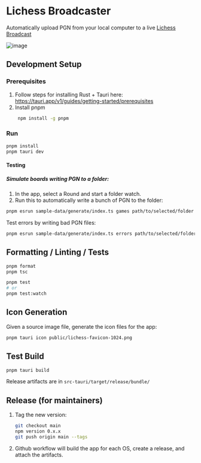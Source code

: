 # Lichess Broadcaster

Automatically upload PGN from your local computer to a live [Lichess Broadcast](https://lichess.org/broadcast)

![image](https://github.com/fitztrev/broadcaster/assets/271432/bd38ec06-cbaa-4b6b-8d50-a01cff2e313b)

## Development Setup

### Prerequisites

1. Follow steps for installing Rust + Tauri here: https://tauri.app/v1/guides/getting-started/prerequisites
2. Install pnpm
   ```bash
    npm install -g pnpm
   ```

### Run

```bash
pnpm install
pnpm tauri dev
```

#### Testing

##### Simulate boards writing PGN to a folder:

1. In the app, select a Round and start a folder watch.
2. Run this to automatically write a bunch of PGN to the folder:

```bash
pnpm esrun sample-data/generate/index.ts games path/to/selected/folder
```

Test errors by writing bad PGN files:

```bash
pnpm esrun sample-data/generate/index.ts errors path/to/selected/folder
```

## Formatting / Linting / Tests

```bash
pnpm format
pnpm tsc

pnpm test
# or
pnpm test:watch
```

## Icon Generation

Given a source image file, generate the icon files for the app:

```bash
pnpm tauri icon public/lichess-favicon-1024.png
```

## Test Build

```bash
pnpm tauri build
```

Release artifacts are in `src-tauri/target/release/bundle/`

## Release (for maintainers)

1. Tag the new version:

   ```bash
   git checkout main
   npm version 0.x.x
   git push origin main --tags
   ```

1. Github workflow will build the app for each OS, create a release, and attach the artifacts.
